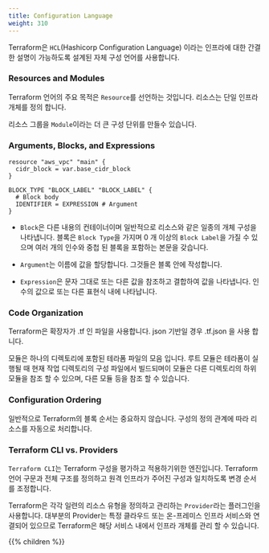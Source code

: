 ```yaml
---
title: Configuration Language
weight: 310
---
```


Terraform은 `HCL`(Hashicorp Configuration Language) 이라는 인프라에 대한 간결한 설명이 가능하도록 설계된 자체 구성 언어를 사용합니다.

### Resources and Modules

Terraform 언어의 주요 목적은 `Resource`를 선언하는 것입니다. 리소스는 단일 인프라 개체를 정의 합니다.

리소스 그룹을 `Module`이라는 더 큰 구성 단위를 만들수 있습니다.

### Arguments, Blocks, and Expressions

```hcl
resource "aws_vpc" "main" {
  cidr_block = var.base_cidr_block
}

BLOCK_TYPE "BLOCK_LABEL" "BLOCK_LABEL" {
  # Block body
  IDENTIFIER = EXPRESSION # Argument
}
```

* `Block`은 다른 내용의 컨테이너이며 일반적으로 리소스와 같은 일종의 개체 구성을 나타냅니다. 블록은 `Block Type`을 가지며 0 개 이상의 `Block Label`을 가질 수 있으며 여러 개의 인수와 중첩 된 블록을 포함하는 본문을 갖습니다.

* `Argument`는 이름에 값을 할당합니다. 그것들은 블록 안에 작성합니다.

* `Expression`은 문자 그대로 또는 다른 값을 참조하고 결합하여 값을 나타냅니다. 인수의 값으로 또는 다른 표현식 내에 나타납니다.

### Code Organization

Terraform은 확장자가 .tf 인 파일을 사용합니다. json 기반일 경우 .tf.json 을 사용 합니다.

모듈은 하나의 디렉토리에 포함된 테라폼 파일의 모음 입니다. 루트 모듈은 테라폼이 실행될 때 현재 작업 디렉토리의 구성 파일에서 빌드되며이 모듈은 다른 디렉토리의 하위 모듈을 참조 할 수 있으며, 다른 모듈 등을 참조 할 수 있습니다.

### Configuration Ordering

일반적으로 Terraform의 블록 순서는 중요하지 않습니다. 구성의 정의 관계에 따라 리소스를 자동으로 처리합니다.

### Terraform CLI vs. Providers

`Terraform CLI`는 Terraform 구성을 평가하고 적용하기위한 엔진입니다. Terraform 언어 구문과 전체 구조를 정의하고 원격 인프라가 주어진 구성과 일치하도록 변경 순서를 조정합니다.

Terraform은 각각 일련의 리소스 유형을 정의하고 관리하는 `Provider`라는 플러그인을 사용합니다. 대부분의 Provider는 특정 클라우드 또는 온-프레미스 인프라 서비스와 연결되어 있으므로 Terraform은 해당 서비스 내에서 인프라 개체를 관리 할 수 ​​있습니다.

{{% children %}}
